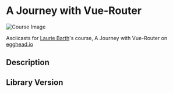 # A Journey with Vue-Router

![Course Image](https://d2eip9sf3oo6c2.cloudfront.net/tags/images/000/001/036/thumb/vue.png)

Asciicasts for [Laurie Barth](https://egghead.io/instructors/laurie-barth)'s course, A Journey with Vue-Router on [egghead.io](https://egghead.io/courses/a-journey-with-vue-router)

## Description


## Library Version
